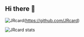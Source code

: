## Hi there 👋

<!--
**JRcard/JRcard** is a ✨ _special_ ✨ repository because its `README.md` (this file) appears on your GitHub profile.

Here are some ideas to get you started:

- 🔭 I’m currently working on ...
- 🌱 I’m currently learning ...
- 👯 I’m looking to collaborate on ...
- 🤔 I’m looking for help with ...
- 💬 Ask me about ...
- 📫 How to reach me: ...
- 😄 Pronouns: ...
- ⚡ Fun fact: ...
-->


![JRcard](https://drive.google.com/file/d/1WCN0KIOPO4lCe7-_9EoydvyKOCoyt6vn/view?usp=drive_link)(https://github.com/JRcard)

![JRcard stats](https://github-readme-stats.vercel.app/api?username=JRcard&show_icons=true&theme=dark)
